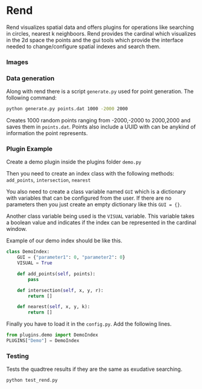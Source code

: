 Rend
====

Rend visualizes spatial data and offers plugins for operations like
searching in circles, nearest k neighboors. Rend provides the cardinal which
visualizes in the 2d space the points and the gui tools which provide the interface
needed to change/configure spatial indexes and search them.

### Images

### Data generation

Along with rend there is a script `generate.py` used for point generation.
The following command:
```bash
python generate.py points.dat 1000 -2000 2000
```
Creates 1000 random points ranging from -2000,-2000 to 2000,2000 and saves them in `points.dat`.
Points also include a UUID with can be anykind of information the point represents.

### Plugin Example

Create a demo plugin inside the plugins folder `demo.py`

Then you need to create an index class with the following
methods: `add_points`, `intersection`, `nearest`

You also need to create a class variable named `GUI` which is
a dictionary with variables that can be configured from the user.
If there are no parameters then you just create an empty dictionary
like this `GUI = {}`.

Another class variable being used is the `VISUAL` variable. This variable
takes a boolean value and indicates if the index can be represented in the
cardinal window.

Example of our demo index should be like this.

```python
class DemoIndex:
    GUI = {"parameter1": 0, "parameter2": 0}
    VISUAL = True

    def add_points(self, points):
        pass

    def intersection(self, x, y, r):
        return []

    def nearest(self, x, y, k):
        return []
````

Finally you have to load it in the `config.py`. Add the following lines.

```python
from plugins.demo import DemoIndex
PLUGINS["Demo"] = DemoIndex
```

### Testing

Tests the quadtree results if they are the same as exudative searching.

```bash
python test_rend.py
```
